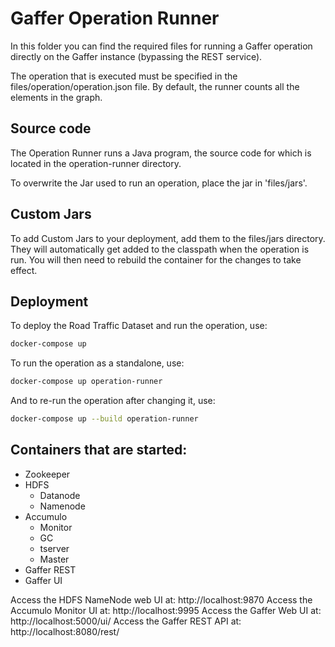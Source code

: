 Gaffer Operation Runner
========================
In this folder you can find the required files for running a Gaffer operation directly on the Gaffer instance (bypassing the REST service).

The operation that is executed must be specified in the files/operation/operation.json file.
By default, the runner counts all the elements in the graph.

## Source code
The Operation Runner runs a Java program, the source code for which is located in the operation-runner directory.

To overwrite the Jar used to run an operation, place the jar in 'files/jars'.

## Custom Jars
To add Custom Jars to your deployment, add them to the files/jars directory. They will automatically get added to the classpath when the operation is run.
You will then need to rebuild the container for the changes to take effect.

## Deployment

To deploy the Road Traffic Dataset and run the operation, use:

```bash
docker-compose up
```

To run the operation as a standalone, use:
```bash
docker-compose up operation-runner
```

And to re-run the operation after changing it, use:
```bash
docker-compose up --build operation-runner
```

## Containers that are started:
* Zookeeper
* HDFS
    * Datanode
    * Namenode
* Accumulo
    * Monitor
    * GC
    * tserver
    * Master
* Gaffer REST
* Gaffer UI

Access the HDFS NameNode web UI at: http://localhost:9870
Access the Accumulo Monitor UI at: http://localhost:9995
Access the Gaffer Web UI at: http://localhost:5000/ui/
Access the Gaffer REST API at: http://localhost:8080/rest/
